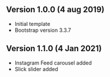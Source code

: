 ## Version 1.0.0 (4 aug 2019)
- Initial template
- Bootstrap version 3.3.7

## Version 1.1.0 (4 Jan 2021)
- Instagram Feed carousel added
- Slick slider added